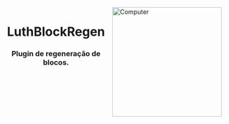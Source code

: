 <img src="https://luthcraft.net/img/logo.png" width="250px" align="right" alt="Computer">
<h1 align="center">LuthBlockRegen</h1>
<h3 align="center">Plugin de regeneração de blocos.</h3>

